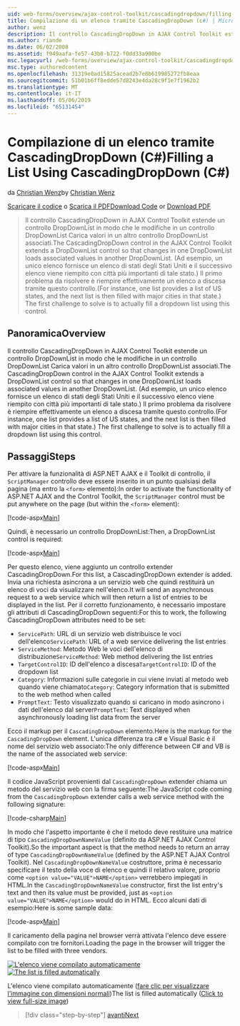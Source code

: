 ```yaml
---
uid: web-forms/overview/ajax-control-toolkit/cascadingdropdown/filling-a-list-using-cascadingdropdown-cs
title: Compilazione di un elenco tramite CascadingDropDown (c#) | Microsoft Docs
author: wenz
description: Il controllo CascadingDropDown in AJAX Control Toolkit estende un controllo DropDownList in modo che le modifiche in un controllo DropDownList carichi associati i valori in anoth...
ms.author: riande
ms.date: 06/02/2008
ms.assetid: f949aafa-fe57-43b0-b722-f0dd33a900be
msc.legacyurl: /web-forms/overview/ajax-control-toolkit/cascadingdropdown/filling-a-list-using-cascadingdropdown-cs
msc.type: authoredcontent
ms.openlocfilehash: 31319e0ad15825acead2b7e8b619985272fb8eaa
ms.sourcegitcommit: 51b01b6ff8edde57d8243e4da28c9f1e7f1962b2
ms.translationtype: MT
ms.contentlocale: it-IT
ms.lasthandoff: 05/06/2019
ms.locfileid: "65131454"
---
```

# <a name="filling-a-list-using-cascadingdropdown-c"></a><span data-ttu-id="f28ce-103">Compilazione di un elenco tramite CascadingDropDown (C#)</span><span class="sxs-lookup"><span data-stu-id="f28ce-103">Filling a List Using CascadingDropDown (C#)</span></span>

<span data-ttu-id="f28ce-104">da [Christian Wenz](https://github.com/wenz)</span><span class="sxs-lookup"><span data-stu-id="f28ce-104">by [Christian Wenz](https://github.com/wenz)</span></span>

<span data-ttu-id="f28ce-105">[Scaricare il codice](http://download.microsoft.com/download/9/0/7/907760b1-2c60-4f81-aeb6-ca416a573b0d/cascadingdropdown0.cs.zip) o [Scarica il PDF](http://download.microsoft.com/download/2/d/c/2dc10e34-6983-41d4-9c08-f78f5387d32b/cascadingdropdown0CS.pdf)</span><span class="sxs-lookup"><span data-stu-id="f28ce-105">[Download Code](http://download.microsoft.com/download/9/0/7/907760b1-2c60-4f81-aeb6-ca416a573b0d/cascadingdropdown0.cs.zip) or [Download PDF](http://download.microsoft.com/download/2/d/c/2dc10e34-6983-41d4-9c08-f78f5387d32b/cascadingdropdown0CS.pdf)</span></span>

> <span data-ttu-id="f28ce-106">Il controllo CascadingDropDown in AJAX Control Toolkit estende un controllo DropDownList in modo che le modifiche in un controllo DropDownList Carica valori in un altro controllo DropDownList associati.</span><span class="sxs-lookup"><span data-stu-id="f28ce-106">The CascadingDropDown control in the AJAX Control Toolkit extends a DropDownList control so that changes in one DropDownList loads associated values in another DropDownList.</span></span> <span data-ttu-id="f28ce-107">(Ad esempio, un unico elenco fornisce un elenco di stati degli Stati Uniti e il successivo elenco viene riempito con città più importanti di tale stato.) Il primo problema da risolvere è riempire effettivamente un elenco a discesa tramite questo controllo.</span><span class="sxs-lookup"><span data-stu-id="f28ce-107">(For instance, one list provides a list of US states, and the next list is then filled with major cities in that state.) The first challenge to solve is to actually fill a dropdown list using this control.</span></span>

## <a name="overview"></a><span data-ttu-id="f28ce-108">Panoramica</span><span class="sxs-lookup"><span data-stu-id="f28ce-108">Overview</span></span>

<span data-ttu-id="f28ce-109">Il controllo CascadingDropDown in AJAX Control Toolkit estende un controllo DropDownList in modo che le modifiche in un controllo DropDownList Carica valori in un altro controllo DropDownList associati.</span><span class="sxs-lookup"><span data-stu-id="f28ce-109">The CascadingDropDown control in the AJAX Control Toolkit extends a DropDownList control so that changes in one DropDownList loads associated values in another DropDownList.</span></span> <span data-ttu-id="f28ce-110">(Ad esempio, un unico elenco fornisce un elenco di stati degli Stati Uniti e il successivo elenco viene riempito con città più importanti di tale stato.) Il primo problema da risolvere è riempire effettivamente un elenco a discesa tramite questo controllo.</span><span class="sxs-lookup"><span data-stu-id="f28ce-110">(For instance, one list provides a list of US states, and the next list is then filled with major cities in that state.) The first challenge to solve is to actually fill a dropdown list using this control.</span></span>

## <a name="steps"></a><span data-ttu-id="f28ce-111">Passaggi</span><span class="sxs-lookup"><span data-stu-id="f28ce-111">Steps</span></span>

<span data-ttu-id="f28ce-112">Per attivare la funzionalità di ASP.NET AJAX e il Toolkit di controllo, il `ScriptManager` controllo deve essere inserito in un punto qualsiasi della pagina (ma entro la `<form>` elemento):</span><span class="sxs-lookup"><span data-stu-id="f28ce-112">In order to activate the functionality of ASP.NET AJAX and the Control Toolkit, the `ScriptManager` control must be put anywhere on the page (but within the `<form>` element):</span></span>

[!code-aspx[Main](filling-a-list-using-cascadingdropdown-cs/samples/sample1.aspx)]

<span data-ttu-id="f28ce-113">Quindi, è necessario un controllo DropDownList:</span><span class="sxs-lookup"><span data-stu-id="f28ce-113">Then, a DropDownList control is required:</span></span>

[!code-aspx[Main](filling-a-list-using-cascadingdropdown-cs/samples/sample2.aspx)]

<span data-ttu-id="f28ce-114">Per questo elenco, viene aggiunto un controllo extender CascadingDropDown.</span><span class="sxs-lookup"><span data-stu-id="f28ce-114">For this list, a CascadingDropDown extender is added.</span></span> <span data-ttu-id="f28ce-115">Invia una richiesta asincrona a un servizio web che quindi restituirà un elenco di voci da visualizzare nell'elenco.</span><span class="sxs-lookup"><span data-stu-id="f28ce-115">It will send an asynchronous request to a web service which will then return a list of entries to be displayed in the list.</span></span> <span data-ttu-id="f28ce-116">Per il corretto funzionamento, è necessario impostare gli attributi di CascadingDropDown seguenti:</span><span class="sxs-lookup"><span data-stu-id="f28ce-116">For this to work, the following CascadingDropDown attributes need to be set:</span></span>

- <span data-ttu-id="f28ce-117">`ServicePath`: URL di un servizio web distribuisce le voci dell'elenco</span><span class="sxs-lookup"><span data-stu-id="f28ce-117">`ServicePath`: URL of a web service delivering the list entries</span></span>
- <span data-ttu-id="f28ce-118">`ServiceMethod`: Metodo Web le voci dell'elenco di distribuzione</span><span class="sxs-lookup"><span data-stu-id="f28ce-118">`ServiceMethod`: Web method delivering the list entries</span></span>
- <span data-ttu-id="f28ce-119">`TargetControlID`: ID dell'elenco a discesa</span><span class="sxs-lookup"><span data-stu-id="f28ce-119">`TargetControlID`: ID of the dropdown list</span></span>
- <span data-ttu-id="f28ce-120">`Category`: Informazioni sulle categorie in cui viene inviati al metodo web quando viene chiamato</span><span class="sxs-lookup"><span data-stu-id="f28ce-120">`Category`: Category information that is submitted to the web method when called</span></span>
- <span data-ttu-id="f28ce-121">`PromptText`: Testo visualizzato quando si caricano in modo asincrono i dati dell'elenco dal server</span><span class="sxs-lookup"><span data-stu-id="f28ce-121">`PromptText`: Text displayed when asynchronously loading list data from the server</span></span>

<span data-ttu-id="f28ce-122">Ecco il markup per il `CascadingDropDown` elemento.</span><span class="sxs-lookup"><span data-stu-id="f28ce-122">Here is the markup for the `CascadingDropDown` element.</span></span> <span data-ttu-id="f28ce-123">L'unica differenza tra c# e Visual Basic è il nome del servizio web associato:</span><span class="sxs-lookup"><span data-stu-id="f28ce-123">The only difference between C# and VB is the name of the associated web service:</span></span>

[!code-aspx[Main](filling-a-list-using-cascadingdropdown-cs/samples/sample3.aspx)]

<span data-ttu-id="f28ce-124">Il codice JavaScript provenienti dal `CascadingDropDown` extender chiama un metodo del servizio web con la firma seguente:</span><span class="sxs-lookup"><span data-stu-id="f28ce-124">The JavaScript code coming from the `CascadingDropDown` extender calls a web service method with the following signature:</span></span>

[!code-csharp[Main](filling-a-list-using-cascadingdropdown-cs/samples/sample4.cs)]

<span data-ttu-id="f28ce-125">In modo che l'aspetto importante è che il metodo deve restituire una matrice di tipo `CascadingDropDownNameValue` (definito da ASP.NET AJAX Control Toolkit).</span><span class="sxs-lookup"><span data-stu-id="f28ce-125">So the important aspect is that the method needs to return an array of type `CascadingDropDownNameValue` (defined by the ASP.NET AJAX Control Toolkit).</span></span> <span data-ttu-id="f28ce-126">Nel `CascadingDropDownNameValue` costruttore, prima è necessario specificare il testo della voce di elenco e quindi il relativo valore, proprio come `<option value="VALUE">NAME</option>` verrebbero impiegati in HTML.</span><span class="sxs-lookup"><span data-stu-id="f28ce-126">In the `CascadingDropDownNameValue` constructor, first the list entry's text and then its value must be provided, just as `<option value="VALUE">NAME</option>` would do in HTML.</span></span> <span data-ttu-id="f28ce-127">Ecco alcuni dati di esempio:</span><span class="sxs-lookup"><span data-stu-id="f28ce-127">Here is some sample data:</span></span>

[!code-aspx[Main](filling-a-list-using-cascadingdropdown-cs/samples/sample5.aspx)]

<span data-ttu-id="f28ce-128">Il caricamento della pagina nel browser verrà attivata l'elenco deve essere compilato con tre fornitori.</span><span class="sxs-lookup"><span data-stu-id="f28ce-128">Loading the page in the browser will trigger the list to be filled with three vendors.</span></span>

<span data-ttu-id="f28ce-129">[![L'elenco viene compilato automaticamente](filling-a-list-using-cascadingdropdown-cs/_static/image2.png)](filling-a-list-using-cascadingdropdown-cs/_static/image1.png)</span><span class="sxs-lookup"><span data-stu-id="f28ce-129">[![The list is filled automatically](filling-a-list-using-cascadingdropdown-cs/_static/image2.png)](filling-a-list-using-cascadingdropdown-cs/_static/image1.png)</span></span>

<span data-ttu-id="f28ce-130">L'elenco viene compilato automaticamente ([fare clic per visualizzare l'immagine con dimensioni normali](filling-a-list-using-cascadingdropdown-cs/_static/image3.png))</span><span class="sxs-lookup"><span data-stu-id="f28ce-130">The list is filled automatically ([Click to view full-size image](filling-a-list-using-cascadingdropdown-cs/_static/image3.png))</span></span>

> [!div class="step-by-step"]
> [<span data-ttu-id="f28ce-131">avanti</span><span class="sxs-lookup"><span data-stu-id="f28ce-131">Next</span></span>](using-cascadingdropdown-with-a-database-cs.md)
